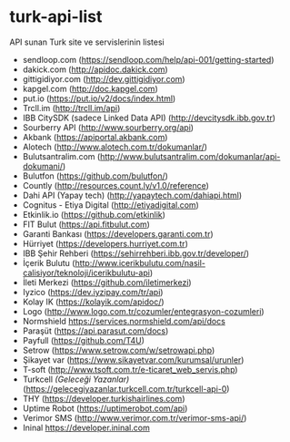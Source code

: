 # turk-api-list
API sunan Turk site ve servislerinin listesi


- sendloop.com (https://sendloop.com/help/api-001/getting-started) 
- dakick.com (http://apidoc.dakick.com) 
- gittigidiyor.com (http://dev.gittigidiyor.com)
- kapgel.com (http://doc.kapgel.com)
- put.io (https://put.io/v2/docs/index.html)
- Trcll.im (http://trcll.im/api)
- IBB CitySDK (sadece Linked Data API) (http://devcitysdk.ibb.gov.tr)
- Sourberry API (http://www.sourberry.org/api)
- Akbank (https://apiportal.akbank.com)
- Alotech (http://www.alotech.com.tr/dokumanlar/)
- Bulutsantralim.com (http://www.bulutsantralim.com/dokumanlar/api-dokumani/)
- Bulutfon (https://github.com/bulutfon/)
- Countly (http://resources.count.ly/v1.0/reference)
- Dahi API (Yapay tech) (http://yapaytech.com/dahiapi.html)
- Cognitus - Etiya Digital (http://etiyadigital.com)
- Etkinlik.io (https://github.com/etkinlik)
- FIT Bulut (https://api.fitbulut.com)
- Garanti Bankası (https://developers.garanti.com.tr)
- Hürriyet (https://developers.hurriyet.com.tr)
- IBB Şehir Rehberi (https://sehirrehberi.ibb.gov.tr/developer/)
- İçerik Bulutu (http://www.icerikbulutu.com/nasil-calisiyor/teknoloji/icerikbulutu-api)
- İleti Merkezi (https://github.com/iletimerkezi)
- Iyzico (https://dev.iyzipay.com/tr/api)
- Kolay IK (https://kolayik.com/apidoc/)
- Logo (http://www.logo.com.tr/cozumler/entegrasyon-cozumleri)
- Normshield https://services.normshield.com/api/docs
- Paraşüt (https://api.parasut.com/docs)
- Payfull (https://github.com/T4U)
- Setrow (https://www.setrow.com/w/setrowapi.php)
- Şikayet var (https://www.sikayetvar.com/kurumsal/urunler)
- T-soft (http://www.tsoft.com.tr/e-ticaret_web_servis.php)
- Turkcell _(Geleceği Yazanlar)_ (https://gelecegiyazanlar.turkcell.com.tr/turkcell-api-0)
- THY (https://developer.turkishairlines.com)
- Uptime Robot (https://uptimerobot.com/api)
- Verimor SMS (http://www.verimor.com.tr/verimor-sms-api/)
- Ininal https://developer.ininal.com
